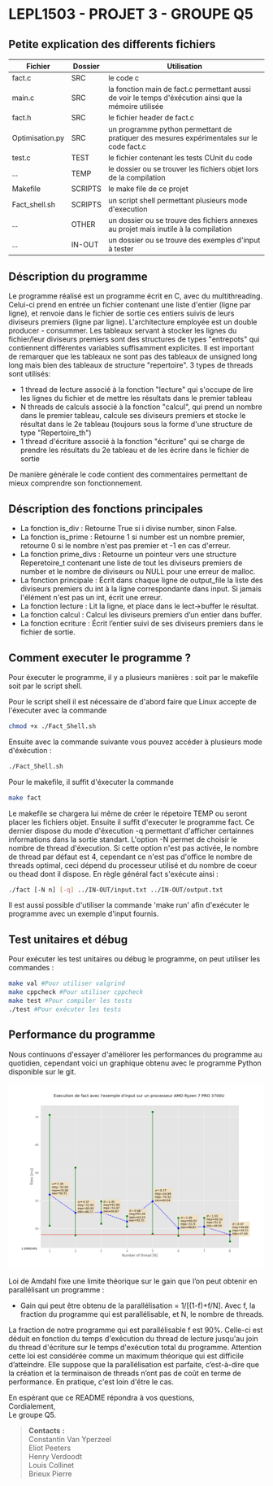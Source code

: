 # LEPL1503 - PROJET 3 - GROUPE Q5

## Petite explication des differents fichiers

|Fichier|Dossier|Utilisation|
|---|---|---|
|fact.c|SRC|le code c|
|main.c|SRC|la fonction main de fact.c permettant aussi de voir le temps d'éxécution ainsi que la mémoire utilisée|
|fact.h|SRC|le fichier header de fact.c|
|Optimisation.py|SRC|un programme python permettant de pratiquer des mesures expérimentales sur le code fact.c|
|test.c|TEST|le fichier contenant les tests CUnit du code|
|...|TEMP|le dossier ou se trouver les fichiers objet lors de la compilation|
|Makefile|SCRIPTS|le make file de ce projet|
|Fact_shell.sh|SCRIPTS|un script shell permettant plusieurs mode d'execution|
|...|OTHER|un dossier ou se trouve des fichiers annexes au projet mais inutile à la compilation|
|...|IN-OUT|un dossier ou se trouve des exemples d'input à tester|

## Déscription du programme 

Le programme réalisé est un programme écrit en C, avec du multithreading. Celui-ci prend en entrée un fichier contenant une liste d'entier (ligne par ligne), et renvoie dans le fichier de sortie ces entiers suivis de leurs diviseurs premiers (ligne par ligne).
L'architecture employée est un double producer - consummer. Les tableaux servant à stocker les lignes du fichier/leur diviseurs premiers sont des structures de types "entrepots" qui contiennent différentes variables suffisamment explicites. Il est important de remarquer que les tableaux ne sont pas des tableaux de unsigned long long mais bien des tableaux de structure "repertoire".
3 types de threads sont utilisés:

- 1 thread de lecture associé à la fonction "lecture" qui s'occupe de lire les lignes du fichier et de mettre les résultats dans le premier tableau
- N threads de calculs associé à la fonction "calcul", qui prend un nombre dans le premier tableau, calcule ses diviseurs premiers et stocke le résultat dans le 2e tableau (toujours sous la forme d'une structure de type "Repertoire_th")
- 1 thread d'écriture associé à la fonction "écriture" qui se charge de prendre les résultats du 2e tableau et de les écrire dans le fichier de sortie

De manière générale le code contient des commentaires permettant de mieux comprendre son fonctionnement.

## Déscription des fonctions principales

- La fonction is_div : Retourne True si i divise number, sinon False.
- La fonction is_prime : Retourne 1 si number est un nombre premier, retourne 0 si le nombre n'est pas premier et -1 en cas d'erreur.
- La fonction prime_divs : Retourne un pointeur vers une structure Reperetoire_t contenant une liste de tout les diviseurs premiers de number et le nombre de diviseurs ou NULL pour une erreur de malloc.
- La fonction principale : Écrit dans chaque ligne de output_file la liste des diviseurs premiers du int à la ligne correspondante dans input. Si jamais l'élément n'est pas un int, écrit une erreur.
- La fonction lecture : Lit la ligne, et place dans le lect->buffer le résultat.
- La fonction calcul : Calcul les diviseurs premiers d’un entier dans buffer.
- La fonction ecriture : Écrit l’entier suivi de ses diviseurs premiers dans le fichier de sortie.

## Comment executer le programme ?

Pour éxecuter le programme, il y a plusieurs manières : soit par le makefile soit par le script shell.

Pour le script shell il est nécessaire de d'abord faire que Linux accepte de l'éxecuter avec la commande 
```bash
chmod +x ./Fact_Shell.sh
```
Ensuite avec la commande suivante vous pouvez accéder à plusieurs mode d'éxécution : 
```bash
./Fact_Shell.sh
```

Pour le makefile, il suffit d'éxecuter la commande 
```bash 
make fact
```
Le makefile se chargera lui même de créer le répetoire TEMP ou seront placer les fichiers objet. Ensuite il suffit d'executer le programme fact. Ce dernier dispose du mode d'éxecution -q permettant d'afficher certainnes informations dans la sortie standart. L'option -N permet de choisir le nombre de thread d'éxecution. Si cette option n'est pas activée, le nombre de thread par défaut est 4, cependant ce n'est pas d'office le nombre de threads optimal, ceci dépend du processeur utilisé et du nombre de coeur ou thead dont il dispose. En règle général fact s'exécute ainsi : 
```bash
./fact [-N n] [-q] ../IN-OUT/input.txt ../IN-OUT/output.txt
```
Il est aussi possible d'utiliser la commande 'make run' afin d'exécuter le programme avec un exemple d'input fournis.

## Test unitaires et débug

Pour exécuter les test unitaires ou débug le programme, on peut utiliser les commandes :
```bash
make val #Pour utiliser valgrind
make cppcheck #Pour utiliser cppcheck
make test #Pour compiler les tests
./test #Pour exécuter les tests
```

## Performance du programme

Nous continuons d'essayer d'améliorer les performances du programme au quotidien, cependant voici un graphique obtenu avec le programme Python disponible sur le git.

![Graph](https://raw.githubusercontent.com/Eliot-P/public_png/master/Graph2.png)

Loi de Amdahl fixe une limite théorique sur le gain que l’on peut obtenir en parallélisant un programme :
- Gain qui peut être obtenu de la parallélisation = 1/[(1-f)+f/N]. Avec f, la fraction du programme qui est parallélisable, et N, le nombre de threads.

La fraction de notre programme qui est parallélisable f est 90%. Celle-ci est déduit en fonction du temps d'exécution du thread de lecture jusqu'au join du thread d'écriture sur le temps d'exécution total du programme.
Attention cette loi est considérée comme un maximum théorique qui est difficile d’atteindre. Elle suppose que la parallélisation est parfaite, c’est-à-dire que la création et la terminaison de threads n’ont pas de coût en terme de performance. En pratique, c'est loin d'être le cas.

En espérant que ce README répondra à vos questions,\
Cordialement,\
Le groupe Q5.


>**Contacts** **:**\
>Constantin Van Yperzeel\
>Eliot Peeters\
>Henry Verdoodt\
>Louis Collinet\
>Brieux Pierre